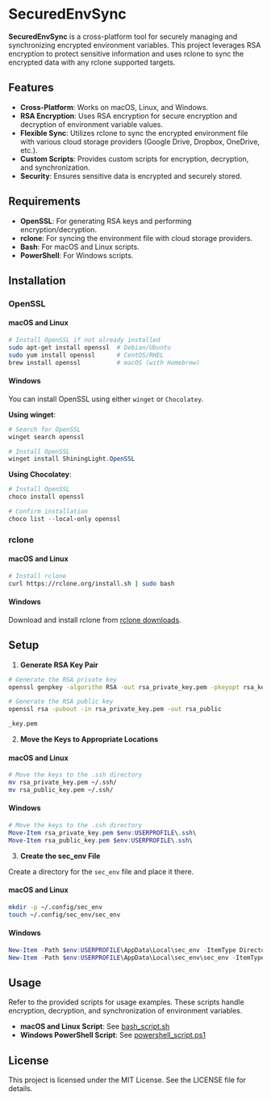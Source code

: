 # SecuredEnvSync

**SecuredEnvSync** is a cross-platform tool for securely managing and synchronizing encrypted environment variables. This project leverages RSA encryption to protect sensitive information and uses rclone to sync the encrypted data with any rclone supported targets.

## Features

- **Cross-Platform**: Works on macOS, Linux, and Windows.
- **RSA Encryption**: Uses RSA encryption for secure encryption and decryption of environment variable values.
- **Flexible Sync**: Utilizes rclone to sync the encrypted environment file with various cloud storage providers (Google Drive, Dropbox, OneDrive, etc.).
- **Custom Scripts**: Provides custom scripts for encryption, decryption, and synchronization.
- **Security**: Ensures sensitive data is encrypted and securely stored.

## Requirements

- **OpenSSL**: For generating RSA keys and performing encryption/decryption.
- **rclone**: For syncing the environment file with cloud storage providers.
- **Bash**: For macOS and Linux scripts.
- **PowerShell**: For Windows scripts.

## Installation

### OpenSSL

#### macOS and Linux

```sh
# Install OpenSSL if not already installed
sudo apt-get install openssl  # Debian/Ubuntu
sudo yum install openssl      # CentOS/RHEL
brew install openssl          # macOS (with Homebrew)
```

#### Windows

You can install OpenSSL using either `winget` or `Chocolatey`.

**Using winget**:
```powershell
# Search for OpenSSL
winget search openssl

# Install OpenSSL
winget install ShiningLight.OpenSSL
```

**Using Chocolatey**:
```powershell
# Install OpenSSL
choco install openssl

# Confirm installation
choco list --local-only openssl
```

### rclone

#### macOS and Linux

```sh
# Install rclone
curl https://rclone.org/install.sh | sudo bash
```

#### Windows

Download and install rclone from [rclone downloads](https://rclone.org/downloads/).

## Setup

1. **Generate RSA Key Pair**

```sh
# Generate the RSA private key
openssl genpkey -algorithm RSA -out rsa_private_key.pem -pkeyopt rsa_keygen_bits:2048

# Generate the RSA public key
openssl rsa -pubout -in rsa_private_key.pem -out rsa_public

_key.pem
```

2. **Move the Keys to Appropriate Locations**

#### macOS and Linux

```sh
# Move the keys to the .ssh directory
mv rsa_private_key.pem ~/.ssh/
mv rsa_public_key.pem ~/.ssh/
```

#### Windows

```powershell
# Move the keys to the .ssh directory
Move-Item rsa_private_key.pem $env:USERPROFILE\.ssh\
Move-Item rsa_public_key.pem $env:USERPROFILE\.ssh\
```

3. **Create the sec_env File**

Create a directory for the `sec_env` file and place it there.

#### macOS and Linux

```sh
mkdir -p ~/.config/sec_env
touch ~/.config/sec_env/sec_env
```

#### Windows

```powershell
New-Item -Path $env:USERPROFILE\AppData\Local\sec_env -ItemType Directory
New-Item -Path $env:USERPROFILE\AppData\Local\sec_env\sec_env -ItemType File
```

## Usage

Refer to the provided scripts for usage examples. These scripts handle encryption, decryption, and synchronization of environment variables.

- **macOS and Linux Script**: See [bash_script.sh](scripts/bash_script.sh)
- **Windows PowerShell Script**: See [powershell_script.ps1](scripts/powershell_script.ps1)

## License

This project is licensed under the MIT License. See the LICENSE file for details.